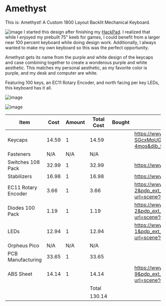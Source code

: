 # Amethyst

This is: Amethyst! A Custom 1800 Layout Backlit Mechanical Keyboard. 

![image](https://github.com/user-attachments/assets/b9df3de5-c44f-4e76-a9bb-90a2712a405c)
I started this design after finishing my [HackPad](https://github.com/hackclub/hackpad/pull/566). I realized that while I enjoyed my prebuilt 75" keeb for games, I could benefit from a larger near 100 percent keyboard while doing design work. Additionally, I always wanted to make my own keyboard so this was the perfect opportunity. 

Amethyst gets its name from the purple and white design of the keycaps and case combining together to create a wonderous purple and white aesthetic. This matches my personal aesthetic, as my favorite color is purple, and my desk and computer are white. 

Featuring 100 keys, an EC11 Rotary Encoder, and north facing per key LEDs, this keyboard has it all.

![image](https://github.com/user-attachments/assets/8329d826-dd28-4885-844b-a2df0b3ae529)

![image](https://github.com/user-attachments/assets/9c5696a5-c420-4f1d-8fd8-694d4d679ef1)

| Item                | Cost  | Amount | Total Cost | Bought | Link                                                                                                                                                                                                                                                                                                                                                                                                                                                                                     |
|---------------------|-------|--------|------------|--------|------------------------------------------------------------------------------------------------------------------------------------------------------------------------------------------------------------------------------------------------------------------------------------------------------------------------------------------------------------------------------------------------------------------------------------------------------------------------------------------|
| Keycaps             | 14.59 |      1 |      14.59 |        | https://www.amazon.com/Womier-Doubleshot-Universal-Compatiability-Switches/dp/B0DD4WVCSY?dib=eyJ2IjoiMSJ9.OLygBPLss-hmk7qxNDc34TjGPkX_Bg94Z50-SGcxMpUGFXRzXg4Aca0yNAQJ0cO47atpF8in5yIqW6eE9EluivySCiYlHodLD4HwTCv33C01co0NvJUqrcZAcDcIhZ59CCNxMaiGBhlIRQyUGLfY8cuQqd_yfPPf7XHcPxmTpfYSIMqVIWpGB_IbmJP5mu38CfdeuWLOBPjCuApEmNpnmQq_bCGxVc8ysfzYxM8O_mM.rqaP_c6ssHgE33NJeN82jGS5E5JkvkuPUhI0m2-4mos&dib_tag=se&keywords=cherry%2Bmx%2Bbacklit%2Bkeycaps&qid=1741147235&sr=8-5&th=1         |
| Fasteners           | N/A   | N/A    | N/A        |        |                                                                                                                                                                                                                                                                                                                                                                                                                                                                                          |
| Switches 108 Pack   | 32.99 |      1 |      32.99 |        | https://www.amazon.com/Zjmehty-Switches-Mechanical-Pre-Lubed-Pin-Enhanced/dp/B0CF8DM48W?gQT=2&th=1                                                                                                                                                                                                                                                                                                                                                                                       |
| Stabilizers         | 16.98 |      1 |      16.98 |        | https://www.amazon.com/DUROCK-Stabilizers-Translucent-Keyboard-Mechanical/dp/B0B2RR8YB3?th=1                                                                                                                                                                                                                                                                                                                                                                                             |
| EC11 Rotary Encoder |  3.66 |      1 |       3.66 |        | https://www.aliexpress.us/item/3256808479535031.html?spm=a2g0o.productlist.main.3.4d7dxTX5xTX5ns&algo_pvid=0d568b7b-daee-4fc1-9258-7e16ceb695fb&algo_exp_id=0d568b7b-daee-4fc1-9258-7e16ceb695fb-2&pdp_ext_f=%7B%22order%22%3A%222345%22%2C%22eval%22%3A%221%22%7D&pdp_npi=4%40dis%21USD%213.64%210.99%21%21%2126.03%217.08%21%402103244617490913416364993e90bb%2112000046153664308%21sea%21US%216369526691%21ABX&curPageLogUid=sGg3ELxUuXmb&utparam-url=scene%3Asearch%7Cquery_from%3A  |
| Diodes 100 Pack     |  1.19 |      1 |       1.19 |        | https://www.aliexpress.us/item/3256806188284816.html?spm=a2g0o.productlist.main.3.50f12c82hltCYb&algo_pvid=5a51bd8b-f336-421d-b4a6-33b391258c78&algo_exp_id=5a51bd8b-f336-421d-b4a6-33b391258c78-2&pdp_ext_f=%7B%22order%22%3A%22113%22%2C%22eval%22%3A%221%22%7D&pdp_npi=4%40dis%21USD%213.33%210.99%21%21%2123.81%217.09%21%402103205217490916009722216e4e62%2112000036944920066%21sea%21US%216369526691%21ABX&curPageLogUid=tWRlb74wlarX&utparam-url=scene%3Asearch%7Cquery_from%3A   |
| LEDs                | 12.94 |      1 |      12.94 |        | https://www.aliexpress.us/item/3256803920004750.html?spm=a2g0o.productlist.main.2.54c06f8fytTZN9&algo_pvid=dcaed646-d523-4e62-8d47-aff65f920fcd&algo_exp_id=dcaed646-d523-4e62-8d47-aff65f920fcd-1&pdp_ext_f=%7B%22order%22%3A%2217%22%2C%22eval%22%3A%221%22%7D&pdp_npi=4%40dis%21USD%2114.03%210.99%21%21%2114.03%210.99%21%402103246617490929199323202e7241%2112000028053292915%21sea%21US%216369526691%21ABX&curPageLogUid=mMZxNRaw6OM2&utparam-url=scene%3Asearch%7Cquery_from%3A   |
| Orpheus Pico        | N/A   | N/A    | N/A        |        |                                                                                                                                                                                                                                                                                                                                                                                                                                                                                          |
| PCB Manufacturing   | 33.65 |      1 |      33.65 |        |                                                                                                                                                                                                                                                                                                                                                                                                                                                                                          |
| ABS Sheet           | 14.14 |      1 |      14.14 |        | https://www.aliexpress.us/item/3256805567048873.html?spm=a2g0o.productlist.main.10.260409hS09hS5Q&algo_pvid=87e0738d-a6f3-4937-92c7-5bf839bc981b&algo_exp_id=87e0738d-a6f3-4937-92c7-5bf839bc981b-9&pdp_ext_f=%7B%22order%22%3A%221924%22%2C%22eval%22%3A%221%22%7D&pdp_npi=4%40dis%21USD%211.89%210.99%21%21%2113.47%217.02%21%40210312d517490937539981855e717a%2112000034230563592%21sea%21US%216369526691%21ABX&curPageLogUid=E5h4FjzhYqEH&utparam-url=scene%3Asearch%7Cquery_from%3A |
|                     |       |        | Total      |        |                                                                                                                                                                                                                                                                                                                                                                                                                                                                                          |
|                     |       |        |     130.14 |        |                                                                                                                                                                                                                                                                                                                                                                                                                                                                                          |
